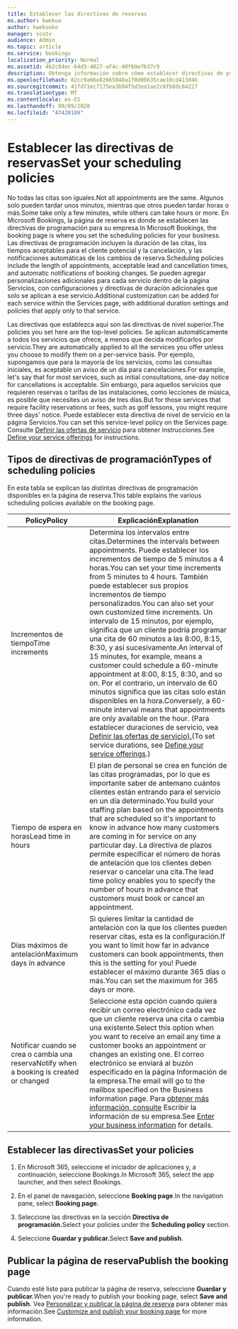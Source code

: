 ```yaml
---
title: Establecer las directivas de reservas
ms.author: kwekua
author: kwekuako
manager: scotv
audience: Admin
ms.topic: article
ms.service: bookings
localization_priority: Normal
ms.assetid: 4b2c84ec-64d3-4027-af4c-40f69e7b37c9
description: Obtenga información sobre cómo establecer directivas de programación para su empresa. Las directivas de programación incluyen la duración de las citas, así como los tiempos aceptables para el cliente potencial y la cancelación.
ms.openlocfilehash: 82cc9a66e82665040a1f0d08635cae10cd413d4b
ms.sourcegitcommit: 41fd71ec7175ea3b94f5d3ea1ae2c8fb8dc84227
ms.translationtype: MT
ms.contentlocale: es-ES
ms.lasthandoff: 09/09/2020
ms.locfileid: "47420109"
---
```

# <a name="set-your-scheduling-policies"></a><span data-ttu-id="0287e-104">Establecer las directivas de reservas</span><span class="sxs-lookup"><span data-stu-id="0287e-104">Set your scheduling policies</span></span>

<span data-ttu-id="0287e-105">No todas las citas son iguales.</span><span class="sxs-lookup"><span data-stu-id="0287e-105">Not all appointments are the same.</span></span> <span data-ttu-id="0287e-106">Algunos solo pueden tardar unos minutos, mientras que otros pueden tardar horas o más.</span><span class="sxs-lookup"><span data-stu-id="0287e-106">Some take only a few minutes, while others can take hours or more.</span></span> <span data-ttu-id="0287e-107">En Microsoft Bookings, la página de reserva es donde se establecen las directivas de programación para su empresa.</span><span class="sxs-lookup"><span data-stu-id="0287e-107">In Microsoft Bookings, the booking page is where you set the scheduling policies for your business.</span></span> <span data-ttu-id="0287e-108">Las directivas de programación incluyen la duración de las citas, los tiempos aceptables para el cliente potencial y la cancelación, y las notificaciones automáticas de los cambios de reserva.</span><span class="sxs-lookup"><span data-stu-id="0287e-108">Scheduling policies include the length of appointments, acceptable lead and cancellation times, and automatic notifications of booking changes.</span></span> <span data-ttu-id="0287e-109">Se pueden agregar personalizaciones adicionales para cada servicio dentro de la página Servicios, con configuraciones y directivas de duración adicionales que solo se aplican a ese servicio.</span><span class="sxs-lookup"><span data-stu-id="0287e-109">Additional customization can be added for each service within the Services page, with additional duration settings and policies that apply only to that service.</span></span>

<span data-ttu-id="0287e-110">Las directivas que establezca aquí son las directivas de nivel superior.</span><span class="sxs-lookup"><span data-stu-id="0287e-110">The policies you set here are the top-level policies.</span></span> <span data-ttu-id="0287e-111">Se aplican automáticamente a todos los servicios que ofrece, a menos que decida modificarlos por servicio.</span><span class="sxs-lookup"><span data-stu-id="0287e-111">They are automatically applied to all the services you offer unless you choose to modify them on a per-service basis.</span></span> <span data-ttu-id="0287e-112">Por ejemplo, supongamos que para la mayoría de los servicios, como las consultas iniciales, es aceptable un aviso de un día para cancelaciones.</span><span class="sxs-lookup"><span data-stu-id="0287e-112">For example, let's say that for most services, such as initial consultations, one-day notice for cancellations is acceptable.</span></span> <span data-ttu-id="0287e-113">Sin embargo, para aquellos servicios que requieren reservas o tarifas de las instalaciones, como lecciones de música, es posible que necesites un aviso de tres días.</span><span class="sxs-lookup"><span data-stu-id="0287e-113">But for those services that require facility reservations or fees, such as golf lessons, you might require three days' notice.</span></span> <span data-ttu-id="0287e-114">Puede establecer esta directiva de nivel de servicio en la página Servicios.</span><span class="sxs-lookup"><span data-stu-id="0287e-114">You can set this service-level policy on the Services page.</span></span> <span data-ttu-id="0287e-115">Consulte [Definir las ofertas de servicio](define-service-offerings.md) para obtener instrucciones.</span><span class="sxs-lookup"><span data-stu-id="0287e-115">See [Define your service offerings](define-service-offerings.md) for instructions.</span></span>

## <a name="types-of-scheduling-policies"></a><span data-ttu-id="0287e-116">Tipos de directivas de programación</span><span class="sxs-lookup"><span data-stu-id="0287e-116">Types of scheduling policies</span></span>

<span data-ttu-id="0287e-117">En esta tabla se explican las distintas directivas de programación disponibles en la página de reserva.</span><span class="sxs-lookup"><span data-stu-id="0287e-117">This table explains the various scheduling policies available on the booking page.</span></span>

| <span data-ttu-id="0287e-118">Policy</span><span class="sxs-lookup"><span data-stu-id="0287e-118">Policy</span></span> | <span data-ttu-id="0287e-119">Explicación</span><span class="sxs-lookup"><span data-stu-id="0287e-119">Explanation</span></span> |
|---|---|
| <span data-ttu-id="0287e-120">Incrementos de tiempo</span><span class="sxs-lookup"><span data-stu-id="0287e-120">Time increments</span></span> | <span data-ttu-id="0287e-121">Determina los intervalos entre citas.</span><span class="sxs-lookup"><span data-stu-id="0287e-121">Determines the intervals between appointments.</span></span> <span data-ttu-id="0287e-122">Puede establecer los incrementos de tiempo de 5 minutos a 4 horas.</span><span class="sxs-lookup"><span data-stu-id="0287e-122">You can set your time increments from 5 minutes to 4 hours.</span></span> <span data-ttu-id="0287e-123">También puede establecer sus propios incrementos de tiempo personalizados.</span><span class="sxs-lookup"><span data-stu-id="0287e-123">You can also set your own customized time increments.</span></span> <span data-ttu-id="0287e-124">Un intervalo de 15 minutos, por ejemplo, significa que un cliente podría programar una cita de 60 minutos a las 8:00, 8:15, 8:30, y así sucesivamente.</span><span class="sxs-lookup"><span data-stu-id="0287e-124">An interval of 15 minutes, for example, means a customer could schedule a 60-minute appointment at 8:00, 8:15, 8:30, and so on.</span></span> <span data-ttu-id="0287e-125">Por el contrario, un intervalo de 60 minutos significa que las citas solo están disponibles en la hora.</span><span class="sxs-lookup"><span data-stu-id="0287e-125">Conversely, a 60-minute interval means that appointments are only available on the hour.</span></span> <span data-ttu-id="0287e-126">(Para establecer duraciones de servicio, vea [Definir las ofertas de servicio).](define-service-offerings.md)</span><span class="sxs-lookup"><span data-stu-id="0287e-126">(To set service durations, see [Define your service offerings](define-service-offerings.md).)</span></span> |
| <span data-ttu-id="0287e-127">Tiempo de espera en horas</span><span class="sxs-lookup"><span data-stu-id="0287e-127">Lead time in hours</span></span> | <span data-ttu-id="0287e-128">El plan de personal se crea en función de las citas programadas, por lo que es importante saber de antemano cuántos clientes están entrando para el servicio en un día determinado.</span><span class="sxs-lookup"><span data-stu-id="0287e-128">You build your staffing plan based on the appointments that are scheduled so it's important to know in advance how many customers are coming in for service on any particular day.</span></span> <span data-ttu-id="0287e-129">La directiva de plazos permite especificar el número de horas de antelación que los clientes deben reservar o cancelar una cita.</span><span class="sxs-lookup"><span data-stu-id="0287e-129">The lead time policy enables you to specify the number of hours in advance that customers must book or cancel an appointment.</span></span> |
| <span data-ttu-id="0287e-130">Días máximos de antelación</span><span class="sxs-lookup"><span data-stu-id="0287e-130">Maximum days in advance</span></span> | <span data-ttu-id="0287e-131">Si quieres limitar la cantidad de antelación con la que los clientes pueden reservar citas, esta es la configuración.</span><span class="sxs-lookup"><span data-stu-id="0287e-131">If you want to limit how far in advance customers can book appointments, then this is the setting for you!</span></span> <span data-ttu-id="0287e-132">Puede establecer el máximo durante 365 días o más.</span><span class="sxs-lookup"><span data-stu-id="0287e-132">You can set the maximum for 365 days or more.</span></span> |
| <span data-ttu-id="0287e-133">Notificar cuando se crea o cambia una reserva</span><span class="sxs-lookup"><span data-stu-id="0287e-133">Notify when a booking is created or changed</span></span> | <span data-ttu-id="0287e-134">Seleccione esta opción cuando quiera recibir un correo electrónico cada vez que un cliente reserva una cita o cambia una existente.</span><span class="sxs-lookup"><span data-stu-id="0287e-134">Select this option when you want to receive an email any time a customer books an appointment or changes an existing one.</span></span> <span data-ttu-id="0287e-135">El correo electrónico se enviará al buzón especificado en la página Información de la empresa.</span><span class="sxs-lookup"><span data-stu-id="0287e-135">The email will go to the mailbox specified on the Business information page.</span></span> <span data-ttu-id="0287e-136">Para [obtener más información, consulte](enter-business-information.md) Escribir la información de su empresa.</span><span class="sxs-lookup"><span data-stu-id="0287e-136">See [Enter your business information](enter-business-information.md) for details.</span></span> |

## <a name="set-your-policies"></a><span data-ttu-id="0287e-137">Establecer las directivas</span><span class="sxs-lookup"><span data-stu-id="0287e-137">Set your policies</span></span>

1. <span data-ttu-id="0287e-138">En Microsoft 365, seleccione el iniciador de aplicaciones y, a continuación, seleccione Bookings.</span><span class="sxs-lookup"><span data-stu-id="0287e-138">In Microsoft 365, select the app launcher, and then select Bookings.</span></span>

1. <span data-ttu-id="0287e-139">En el panel de navegación, seleccione **Booking page**.</span><span class="sxs-lookup"><span data-stu-id="0287e-139">In the navigation pane, select **Booking page**.</span></span>

1. <span data-ttu-id="0287e-140">Seleccione las directivas en la sección **Directiva de programación.**</span><span class="sxs-lookup"><span data-stu-id="0287e-140">Select your policies under the **Scheduling policy** section.</span></span>

1. <span data-ttu-id="0287e-141">Seleccione **Guardar y publicar.**</span><span class="sxs-lookup"><span data-stu-id="0287e-141">Select **Save and publish**.</span></span>

## <a name="publish-the-booking-page"></a><span data-ttu-id="0287e-142">Publicar la página de reserva</span><span class="sxs-lookup"><span data-stu-id="0287e-142">Publish the booking page</span></span>

<span data-ttu-id="0287e-143">Cuando esté listo para publicar la página de reserva, seleccione **Guardar y publicar.**</span><span class="sxs-lookup"><span data-stu-id="0287e-143">When you're ready to publish your booking page, select **Save and publish**.</span></span> <span data-ttu-id="0287e-144">Vea [Personalizar y publicar la página de reserva](customize-booking-page.md) para obtener más información.</span><span class="sxs-lookup"><span data-stu-id="0287e-144">See [Customize and publish your booking page](customize-booking-page.md) for more information.</span></span>
